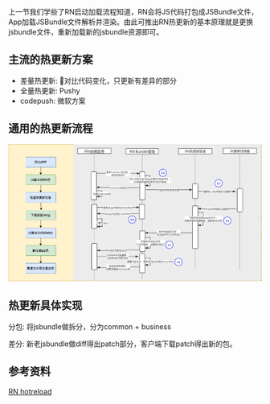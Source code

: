 
上一节我们学些了RN启动加载流程知道，RN会将JS代码打包成JSBundle文件，App加载JSBundle文件解析并渲染。由此可推出RN热更新的基本原理就是更换jsbundle文件，重新加载新的jsbundle资源即可。

## 主流的热更新方案

- 差量热更新: 对比代码变化，只更新有差异的部分
- 全量热更新: Pushy
- codepush: 微软方案

## 通用的热更新流程

<img src="../images/hotreload.png" alt="start code">

## 热更新具体实现

分包: 将jsbundle做拆分，分为common + business

差分: 新老jsbundle做diff得出patch部分，客户端下载patch得出新的包。


## 参考资料

[RN hotreload](https://reactnative.dev/blog/2016/03/24/introducing-hot-reloading)
